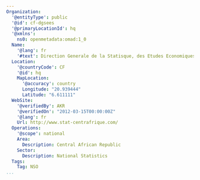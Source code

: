 ```yaml
---
Organization:
  '@entityType': public
  '@id': cf-dgsees
  '@primaryLocationId': hq
  '@xmlns':
    ns0: openmetadata:omad:1_0
  Name:
    '@lang': fr
    '#text': Direction Generale de la Statisque, des Etudes Economiques et Sociales
  Location:
    '@countryCode': CF
    '@id': hq
    MapLocation:
      '@accuracy': country
      Longitude: "20.939444"
      Latitude: "6.611111"
  WebSite:
    '@verifiedBy': AKR
    '@verifiedOn': "2012-03-15T00:00:00Z"
    '@lang': fr
    Url: http://www.stat-centrafrique.com/
  Operations:
    '@scope': national
    Area:
      Description: Central African Republic
    Sector:
      Description: National Statistics
  Tags:
    Tag: NSO
...
```

